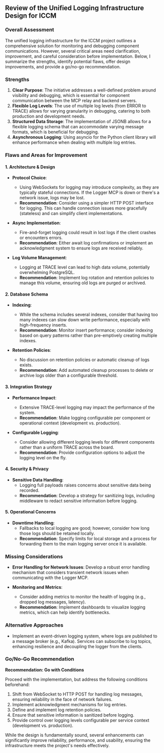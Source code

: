 ## Review of the Unified Logging Infrastructure Design for ICCM

### Overall Assessment

The unified logging infrastructure for the ICCM project outlines a comprehensive solution for monitoring and debugging component communications. However, several critical areas need clarification, improvement, and careful consideration before implementation. Below, I summarize the strengths, identify potential flaws, offer design improvements, and provide a go/no-go recommendation.

### Strengths

1. **Clear Purpose**: The initiative addresses a well-defined problem around visibility and debugging, which is essential for component communication between the MCP relay and backend servers.
2. **Flexible Log Levels**: The use of multiple log levels (from ERROR to TRACE) allows for varying granularity in debugging, catering to both production and development needs.
3. **Structured Data Storage**: The implementation of JSONB allows for a flexible logging schema that can accommodate varying message formats, which is beneficial for debugging.
4. **Asynchronous Logging**: Using asyncio for the Python client library will enhance performance when dealing with multiple log entries.

### Flaws and Areas for Improvement

#### 1. Architecture & Design
- **Protocol Choice**: 
  - Using WebSockets for logging may introduce complexity, as they are typically stateful connections. If the Logger MCP is down or there's a network issue, logs may be lost.
  - **Recommendation**: Consider using a simpler HTTP POST interface for logging. This can handle connection issues more gracefully (stateless) and can simplify client implementations.
  
- **Async Implementation**: 
  - Fire-and-forget logging could result in lost logs if the client crashes or encounters errors. 
  - **Recommendation**: Either await log confirmations or implement an acknowledgment system to ensure logs are received reliably.

- **Log Volume Management**:
  - Logging at TRACE level can lead to high data volume, potentially overwhelming PostgreSQL.
  - **Recommendation**: Implement log rotation and retention policies to manage this volume, ensuring old logs are purged or archived.

#### 2. Database Schema
- **Indexing**:
  - While the schema includes several indexes, consider that having too many indexes can slow down write performance, especially with high-frequency inserts.
  - **Recommendation**: Monitor insert performance; consider indexing based on query patterns rather than pre-emptively creating multiple indexes.

- **Retention Policies**:
  - No discussion on retention policies or automatic cleanup of logs exists.
  - **Recommendation**: Add automated cleanup processes to delete or archive logs older than a configurable threshold.

#### 3. Integration Strategy
- **Performance Impact**:
  - Extensive TRACE-level logging may impact the performance of the system.
  - **Recommendation**: Make logging configurable per component or operational context (development vs. production).

- **Configurable Logging**:
  - Consider allowing different logging levels for different components rather than a uniform TRACE across the board.
  - **Recommendation**: Provide configuration options to adjust the logging level on the fly.

#### 4. Security & Privacy
- **Sensitive Data Handling**:
  - Logging full payloads raises concerns about sensitive data being recorded.
  - **Recommendation**: Develop a strategy for sanitizing logs, including middleware to redact sensitive information before logging.

#### 5. Operational Concerns
- **Downtime Handling**:
  - Fallbacks to local logging are good; however, consider how long those logs should be retained locally.
  - **Recommendation**: Specify limits for local storage and a process for forwarding them to the main logging server once it is available.

### Missing Considerations
- **Error Handling for Network Issues**: Develop a robust error handling mechanism that considers transient network issues when communicating with the Logger MCP.
  
- **Monitoring and Metrics**:
  - Consider adding metrics to monitor the health of logging (e.g., dropped log messages, latency).
  - **Recommendation**: Implement dashboards to visualize logging metrics, which can help identify bottlenecks.

### Alternative Approaches
- Implement an event-driven logging system, where logs are published to a message broker (e.g., Kafka). Services can subscribe to log topics, enhancing resilience and decoupling the logger from the clients.

### Go/No-Go Recommendation
**Recommendation: Go with Conditions**

Proceed with the implementation, but address the following conditions beforehand:
1. Shift from WebSocket to HTTP POST for handling log messages, ensuring reliability in the face of network failures.
2. Implement acknowledgment mechanisms for log entries.
3. Define and implement log retention policies.
4. Ensure that sensitive information is sanitized before logging.
5. Provide control over logging levels configurable per service context (development vs. production).

While the design is fundamentally sound, several enhancements can significantly improve reliability, performance, and usability, ensuring the infrastructure meets the project's needs effectively.